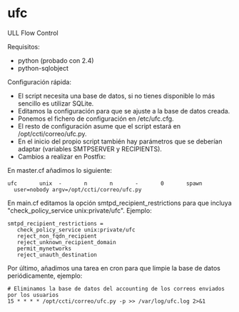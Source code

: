 ufc
===

ULL Flow Control

Requisitos:

  * python (probado con 2.4)
  * python-sqlobject

Configuración rápida:

  * El script necesita una base de datos, si no tienes disponible lo más sencillo es utilizar SQLite.
  * Editamos la configuración para que se ajuste a la base de datos creada.
  * Ponemos el fichero de configuración en /etc/ufc.cfg.
  * El resto de configuración asume que el script estará en /opt/ccti/correo/ufc.py.
  * En el inicio del propio script también hay parámetros que se deberían adaptar (variables SMTPSERVER y RECIPIENTS).
  * Cambios a realizar en Postfix:

En master.cf añadimos lo siguiente:
```
ufc       unix  -       n       n       -       0       spawn
  user=nobody argv=/opt/ccti/correo/ufc.py
```

En main.cf editamos la opción smtpd_recipient_restrictions para que incluya "check_policy_service unix:private/ufc". Ejemplo:
```
smtpd_recipient_restrictions =
   check_policy_service unix:private/ufc
   reject_non_fqdn_recipient
   reject_unknown_recipient_domain
   permit_mynetworks
   reject_unauth_destination
```
Por último, añadimos una tarea en cron para que limpie la base de datos periódicamente, ejemplo:
```
# Eliminamos la base de datos del accounting de los correos enviados por los usuarios
15 * * * * /opt/ccti/correo/ufc.py -p >> /var/log/ufc.log 2>&1
```
